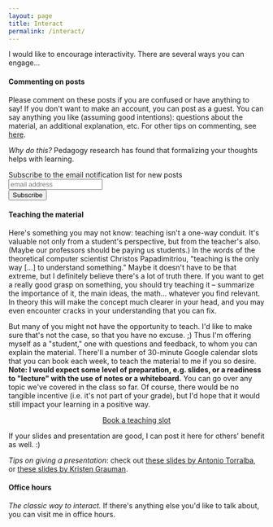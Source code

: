 ```yaml
---
layout: page
title: Interact
permalink: /interact/
---
```


I would like to encourage interactivity. There are several ways you can engage...

#### Commenting on posts
Please comment on these posts if you are confused or have anything to say! If you don't want to make an account, you can post as a guest. You can say anything you like (assuming good intentions): questions about the material, an additional explanation, etc. For other tips on commenting, see [here](https://cs184.eecs.berkeley.edu/article/5).

_Why do this?_ Pedagogy research has found that formalizing your thoughts helps with learning.

<!-- Begin MailChimp signup form -->
<div id="mc_embed_signup">
<form action="https://xyz.us19.list-manage.com/subscribe/post?u=5f4fbc542362113d0de96c58d&amp;id=257c160968" method="post" id="mc-embedded-subscribe-form" name="mc-embedded-subscribe-form" class="validate" target="_blank" novalidate>
  <div id="mc_embed_signup_scroll">
    <label for="mce-EMAIL">Subscribe to the email notification list for new posts</label>
    <input type="email" value="" name="EMAIL" class="email" id="mce-EMAIL" placeholder="email address" required>
    <!-- Real people should not fill this in and expect good things - do not remove this or risk form bot signups -->
    <div style="position: absolute; left: -5000px;" aria-hidden="true"><input type="text" name="b_5f4fbc542362113d0de96c58d_257c160968" tabindex="-1" value=""></div>
    <div class="clear"><input type="submit" value="Subscribe" name="subscribe" id="mc-embedded-subscribe" class="button"></div>
  </div>
</form>
</div>
<!-- End mc_embed_signup -->

#### Teaching the material

Here's something you may not know: teaching isn't a one-way conduit. It's valuable not only from a student's perspective, but from the teacher's also. (Maybe our professors should be paying us students.) In the words of the theoretical computer scientist Christos Papadimitriou, "teaching is the only way [...] to understand something." Maybe it doesn't have to be that extreme, but I definitely believe there's a lot of truth there. If you want to get a really good grasp on something, you should try teaching it – summarize the importance of it, the main ideas, the math... whatever you find relevant. In theory this will make the concept much clearer in your head, and you may even encounter cracks in your understanding that you can fix.

But many of you might not have the opportunity to teach. I'd like to make sure that's not the case, so that you have no excuse. ;) Thus I'm offering myself as a "student," one with questions and feedback, to whom you can explain the material. There'll a number of 30-minute Google calendar slots that you can book each week, to teach the material to me if you so desire. **Note: I would expect some level of preparation, e.g. slides, or a readiness to "lecture" with the use of notes or a whiteboard.** You can go over any topic we've covered in the class so far. Of course, there would be no tangible incentive (i.e. it's not part of your grade), but I'd hope that it would still impact your learning in a positive way.

<div style="text-align: center">
  <a id="ts-button" href="https://calendar.google.com/calendar/selfsched?sstoken=UUdpTHc2UWlqV1I2fGRlZmF1bHR8YTcyNzZmZjIxODI4M2IyNjIzYThiOWZkZjk0YTAwY2Q">Book a teaching slot</a>
</div>

If your slides and presentation are good, I can post it here for others' benefit as well. :)

_Tips on giving a presentation_: check out [these slides by Antonio Torralba](https://d1b10bmlvqabco.cloudfront.net/attach/jcirbunfsor3sh/i54riyaslsX/jgvhcnsbmjkb/GiveAGoodTalk.pdf), or [these slides by Kristen Grauman](https://www.cc.gatech.edu/~parikh/citizenofcvpr/static/slides/grauman_preparing_clear_talks.pdf).

#### Office hours

_The classic way to interact._ If there's anything else you'd like to talk about, you can visit me in office hours.
